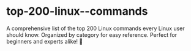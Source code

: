 # top-200-linux--commands
A comprehensive list of the top 200 Linux commands every Linux user should know. Organized by category for easy reference. Perfect for beginners and experts alike! 🚀
